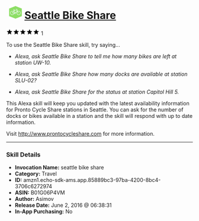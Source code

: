 # &nbsp;<img src="skill_icon" alt="Seattle Bike Share icon" width="36"> [Seattle Bike Share](http://alexa.amazon.com/#skills/amzn1.echo-sdk-ams.app.85889bc3-97ba-4200-8bc4-3706c6272974)
![5 stars](../../images/ic_star_black_18dp_1x.png)![5 stars](../../images/ic_star_black_18dp_1x.png)![5 stars](../../images/ic_star_black_18dp_1x.png)![5 stars](../../images/ic_star_black_18dp_1x.png)![5 stars](../../images/ic_star_black_18dp_1x.png) 1

To use the Seattle Bike Share skill, try saying...

* *Alexa, ask Seattle Bike Share to tell me how many bikes are left at station UW-10.*

* *Alexa, ask Seattle Bike Share how many docks are available at station SLU-02?*

* *Alexa, ask Seattle Bike Share for the status at station Capitol Hill 5.*

This Alexa skill will keep you updated with the latest availability information for Pronto Cycle Share stations in Seattle. You can ask for the number of docks or bikes available in a station and the skill will respond with up to date information.

Visit http://www.prontocycleshare.com for more information.

***

### Skill Details

* **Invocation Name:** seattle bike share
* **Category:** Travel
* **ID:** amzn1.echo-sdk-ams.app.85889bc3-97ba-4200-8bc4-3706c6272974
* **ASIN:** B01G06P4VM
* **Author:** Asimov
* **Release Date:** June 2, 2016 @ 06:38:31
* **In-App Purchasing:** No
